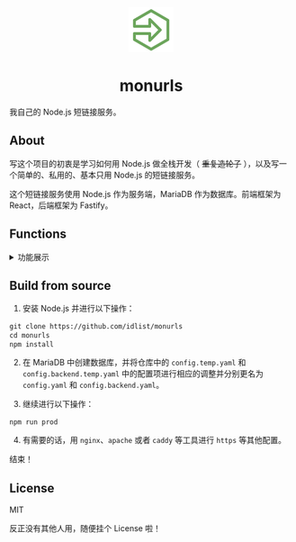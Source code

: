 <div align="center">
  <img width="80" src="./frontend/src/assets/monurls_icon.png" alt="logo" />

  <h1>monurls</h1>

</div>

我自己的 Node.js 短链接服务。

## About

写这个项目的初衷是学习如何用 Node.js 做全栈开发（ ~~重复造轮子~~ ），以及写一个简单的、私用的、基本只用 Node.js 的短链接服务。

这个短链接服务使用 Node.js 作为服务端，MariaDB 作为数据库。前端框架为 React，后端框架为 Fastify。

## Functions

<details>
<summary>功能展示</summary>
<br>

- 认证，虽然不怎么安全但聊胜于无，毕竟初衷就是只有自己能新增和管理短链接。

<div align="center">
  <img width="600" src="./doc/login.png" alt="login" />
</div>

- 缩短链接，可以指定短链接和过期时间。

<div align="center">
  <img width="600" src="./doc/shortener.png" alt="shortener" />
</div>

- 短链接管理，可以搜索、删除、重新指定短链接和修改过期时间。

<div align="center">
  <img width="600" src="./doc/manager.png" alt="manager" />
</div>

其他的啥功能都没做，摸了。

</details>

## Build from source

1. 安装 Node.js 并进行以下操作：

```shell
git clone https://github.com/idlist/monurls
cd monurls
npm install
```

2. 在 MariaDB 中创建数据库，并将仓库中的 `config.temp.yaml` 和 `config.backend.temp.yaml` 中的配置项进行相应的调整并分别更名为 `config.yaml` 和 `config.backend.yaml`。

3. 继续进行以下操作：

```shell
npm run prod
```

4. 有需要的话，用 `nginx`、`apache` 或者 `caddy` 等工具进行 `https` 等其他配置。

结束！

## License

MIT

反正没有其他人用，随便挂个 License 啦！

